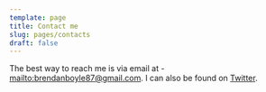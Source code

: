 ```yaml
---
template: page
title: Contact me
slug: pages/contacts
draft: false
---
```

The best way to reach me is via email at - <mailto:brendanboyle87@gmail.com>. I can also be found on [Twitter](www.twitter.com/brendanboyle87).

